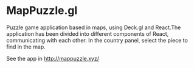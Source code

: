 # MapPuzzle.gl

Puzzle game application based in maps, using Deck.gl and React.The application has been divided into different components of React, communicating with each other. In the country panel, select the piece to find in the map.


See the app in http://mappuzzle.xyz/
